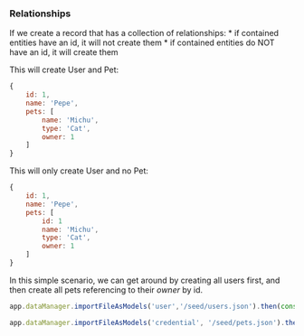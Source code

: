 ### Relationships
If we create a record that has a collection of relationships:
    * if contained entities have an id, it will not create them
    * if contained entities do NOT have an id, it will create them

This will create User and Pet:
```js
{
    id: 1,
    name: 'Pepe',
    pets: [
        name: 'Michu',
        type: 'Cat',
        owner: 1
    ]
}
```

This will only create User and no Pet:
```js
{
    id: 1,
    name: 'Pepe',
    pets: [
        id: 1
        name: 'Michu',
        type: 'Cat',
        owner: 1
    ]
}
```

In this simple scenario, we can get around by creating all users first, and then create all pets referencing to their _owner_ by id.


```js
app.dataManager.importFileAsModels('user','/seed/users.json').then(console.log);
```

```js
app.dataManager.importFileAsModels('credential', '/seed/pets.json').then(console.log);
```
